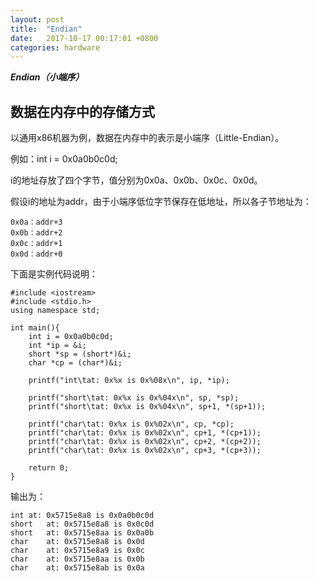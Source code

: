 ```yaml
---
layout: post
title:  "Endian"
date:   2017-10-17 00:17:01 +0800
categories: hardware
---
```


***Endian（小端序）***




## 数据在内存中的存储方式

以通用x86机器为例，数据在内存中的表示是小端序（Little-Endian）。

例如：int i = 0x0a0b0c0d;

i的地址存放了四个字节，值分别为0x0a、0x0b、0x0c、0x0d。

假设i的地址为addr，由于小端序低位字节保存在低地址，所以各子节地址为：

```
0x0a：addr+3
0x0b：addr+2
0x0c：addr+1
0x0d：addr+0
```

下面是实例代码说明：

```
#include <iostream>
#include <stdio.h>
using namespace std;

int main(){
    int i = 0x0a0b0c0d;
    int *ip = &i;
    short *sp = (short*)&i;
    char *cp = (char*)&i;
    
    printf("int\tat: 0x%x is 0x%08x\n", ip, *ip);

    printf("short\tat: 0x%x is 0x%04x\n", sp, *sp);
    printf("short\tat: 0x%x is 0x%04x\n", sp+1, *(sp+1));

    printf("char\tat: 0x%x is 0x%02x\n", cp, *cp);
    printf("char\tat: 0x%x is 0x%02x\n", cp+1, *(cp+1));
    printf("char\tat: 0x%x is 0x%02x\n", cp+2, *(cp+2));
    printf("char\tat: 0x%x is 0x%02x\n", cp+3, *(cp+3));

    return 0;
}
```

输出为：

```
int	at: 0x5715e8a8 is 0x0a0b0c0d
short	at: 0x5715e8a8 is 0x0c0d
short	at: 0x5715e8aa is 0x0a0b
char	at: 0x5715e8a8 is 0x0d
char	at: 0x5715e8a9 is 0x0c
char	at: 0x5715e8aa is 0x0b
char	at: 0x5715e8ab is 0x0a
```

